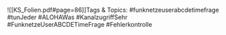 
![[KS_Folien.pdf#page=86]]Tags & Topics:
   #funknetzeuserabcdetimefrage
   #tunJeder
   #ALOHAWas
   #KanalzugriffSehr
   #FunknetzeUserABCDETimeFrage
   #Fehlerkontrolle